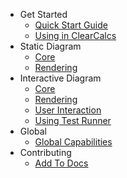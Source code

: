 -   Get Started
    -   [Quick Start Guide](/quick-start-guide "Quick Start Guide |ClearCalcs Custom Diagram Boilerplate")
    -   [Using in ClearCalcs](/using-in-clearcalcs "How diagrams are used inside ClearCalcs calculators")
-   Static Diagram
    -   [Core](/static-diagram-core "Understand the underlying technology and API for rendering the static diagrams")
    -   [Rendering](/static-diagram-rendering "How static diagrams are rendered in the sheet or print")
-   Interactive Diagram
    -   [Core](/interactive-diagram-core "Understand the underlying technology and API for rendering the interactive diagrams")
    -   [Rendering](/interactive-diagram-rendering "How interactive diagrams are rendered in the sheet")
    -   [User Interaction](/interactive-diagram-user-interaction "How interactive diagrams handle user interaction")
    -   [Using Test Runner](/interactive-diagram-test-runner "How to use the test runner")
-   Global
    -   [Global Capabilities](/global-capabilities "Time saving features")
-   Contributing
    -   [Add To Docs](/contributing-to-docs "How to contribute to docs")
